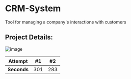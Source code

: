 # CRM-System
Tool for managing a company's interactions with customers

## Project Details:
![image](https://github.com/kunal-yadav-404/CRM-System/assets/83703416/f70a4489-d305-48ef-a812-e414a45a7178)

| Attempt | #1    | #2    |
| :---:   | :---: | :---: |
| **Seconds** | 301   | 283   |
